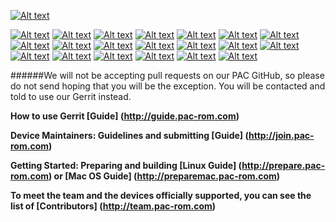 [![Alt text](http://wiki.pac-rom.com/images/3/39/Pac.png)](http://www.pac-rom.com)

[![Alt text](http://www.pac-rom.com/images/linksbar/pac.png "PAC Homepage ")](http://www.pac-rom.com)
[![Alt text](http://www.pac-rom.com/images/linksbar/19.png "Vendor Repositories ")](http://pic.pac-rom.com)
[![Alt text](http://www.pac-rom.com/images/linksbar/17.png "ROM Source ")](http://github.pac-rom.com)
[![Alt text](http://www.pac-rom.com/images/linksbar/18.png "Device and Kernel Repositories ")](http://ss.pac-rom.com)
[![Alt text](http://www.pac-rom.com/images/linksbar/6.png "Gerrit Review ")](http://review.pac-rom.com)
[![Alt text](http://www.pac-rom.com/images/linksbar/9.png "Jenkins Build System ")](http://jenkins.pac-rom.com)
[![Alt text](http://www.pac-rom.com/images/linksbar/10.png "Jenkins Builds and Stats ")](http://build.pac-rom.com)
[![Alt text](http://www.pac-rom.com/images/linksbar/2.png "Crowdin Translations ")](http://translate.pac-rom.com)
[![Alt text](http://www.pac-rom.com/images/linksbar/1.png "Changelogs ")](http://changelog.pac-rom.com)
[![Alt text](http://www.pac-rom.com/images/linksbar/11.png "JIRA Bugs and Issues Reporting ")](http://jira.pac-rom.com)
[![Alt text](http://www.pac-rom.com/images/linksbar/16.png "Wiki - Tutorials and Info ")](http://wiki.pac-rom.com)
[![Alt text](http://www.pac-rom.com/images/linksbar/5.png "Discussion and Support Forum ")](http://forum.pac-rom.com)
[![Alt text](http://www.pac-rom.com/images/linksbar/3.png "Downloads ")](http://download.pac-rom.com)
[![Alt text](http://www.pac-rom.com/images/linksbar/13.png "Sharing Policy ")](http://sharing.pac-rom.com)
[![Alt text](http://www.pac-rom.com/images/linksbar/12.png "Become a Maintainer ")](http://join.pac-rom.com)
[![Alt text](http://www.pac-rom.com/images/linksbar/14.png "PAC-ROM Stats ")](http://stats.pac-rom.com)
[![Alt text](http://www.pac-rom.com/images/linksbar/7.png "Google Plus ")](http://gplus.pac-rom.com)
[![Alt text](http://www.pac-rom.com/images/linksbar/8.png "Google Plus Community ")](http://community.pac-rom.com)
[![Alt text](http://www.pac-rom.com/images/linksbar/15.png "Twitter ")](http://twitter.pac-rom.com)
[![Alt text](http://www.pac-rom.com/images/linksbar/4.png "Facebook ")](http://facebook.pac-rom.com)

######We will not be accepting pull requests on our PAC GitHub, so please do not send hoping that you will be the exception. You will be contacted and told to use our Gerrit instead.

**How to use Gerrit [Guide] (http://guide.pac-rom.com)**

**Device Maintainers: Guidelines and submitting [Guide] (http://join.pac-rom.com)**

**Getting Started: Preparing and building [Linux Guide] (http://prepare.pac-rom.com) or [Mac OS Guide] (http://preparemac.pac-rom.com)**

**To meet the team and the devices officially supported, you can see the list of [Contributors] (http://team.pac-rom.com)**

